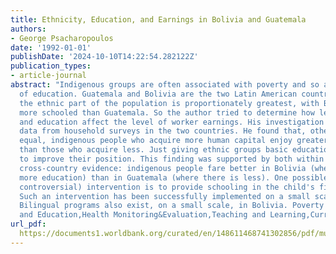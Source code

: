 ```yaml
---
title: Ethnicity, Education, and Earnings in Bolivia and Guatemala
authors:
- George Psacharopoulos
date: '1992-01-01'
publishDate: '2024-10-10T14:22:54.282122Z'
publication_types:
- article-journal
abstract: "Indigenous groups are often associated with poverty and so are low levels
  of education. Guatemala and Bolivia are the two Latin American countries in which
  the ethnic part of the population is proportionately greatest, with Bolivia being
  more schooled than Guatemala. So the author tried to determine how levels of ethnicity
  and education affect the level of worker earnings. His investigation was based on
  data from household surveys in the two countries. He found that, other things being
  equal, indigenous people who acquire more human capital enjoy greater economic rewards
  than those who acquire less. Just giving ethnic groups basic education is bound
  to improve their position. This finding was supported by both within country and
  cross-country evidence: indigenous people fare better in Bolivia (where there is
  more education) than in Guatemala (where there is less). One possible (although
  controversial) intervention is to provide schooling in the child's first language.
  Such an intervention has been successfully implemented on a small scale in Guatemala.
  Bilingual programs also exist, on a small scale, in Bolivia. Poverty Assessment,Gender
  and Education,Health Monitoring&Evaluation,Teaching and Learning,Curriculum&Instruction"
url_pdf: 
  https://documents1.worldbank.org/curated/en/148611468741302856/pdf/multi-page.pdf
---
```

